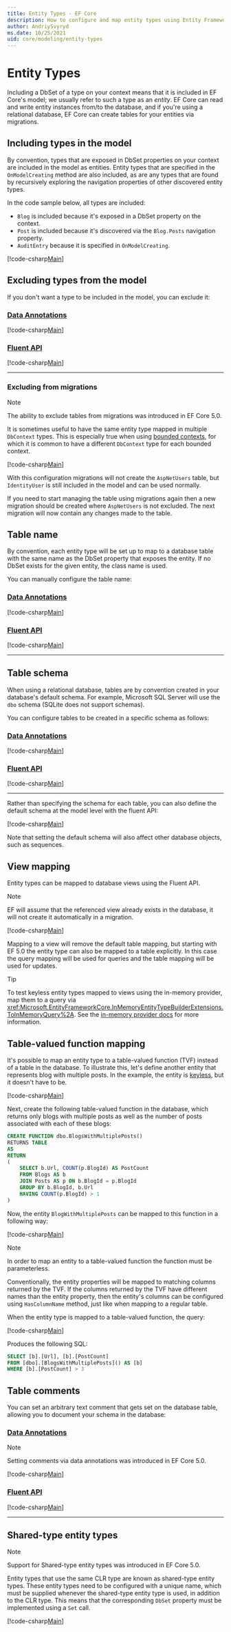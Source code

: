 ```yaml
---
title: Entity Types - EF Core
description: How to configure and map entity types using Entity Framework Core
author: AndriySvyryd
ms.date: 10/25/2021
uid: core/modeling/entity-types
---
```

# Entity Types

Including a DbSet of a type on your context means that it is included in EF Core's model; we usually refer to such a type as an *entity*. EF Core can read and write entity instances from/to the database, and if you're using a relational database, EF Core can create tables for your entities via migrations.

## Including types in the model

By convention, types that are exposed in DbSet properties on your context are included in the model as entities. Entity types that are specified in the `OnModelCreating` method are also included, as are any types that are found by recursively exploring the navigation properties of other discovered entity types.

In the code sample below, all types are included:

* `Blog` is included because it's exposed in a DbSet property on the context.
* `Post` is included because it's discovered via the `Blog.Posts` navigation property.
* `AuditEntry` because it is specified in `OnModelCreating`.

[!code-csharp[Main](../../../samples/core/Modeling/EntityTypes/EntityTypes.cs?name=EntityTypes&highlight=3,7,16)]

## Excluding types from the model

If you don't want a type to be included in the model, you can exclude it:

### [Data Annotations](#tab/data-annotations)

[!code-csharp[Main](../../../samples/core/Modeling/EntityTypes/DataAnnotations/IgnoreType.cs?name=IgnoreType&highlight=1)]

### [Fluent API](#tab/fluent-api)

[!code-csharp[Main](../../../samples/core/Modeling/EntityTypes/FluentAPI/IgnoreType.cs?name=IgnoreType&highlight=3)]

***

### Excluding from migrations

> [!NOTE]
> The ability to exclude tables from migrations was introduced in EF Core 5.0.

It is sometimes useful to have the same entity type mapped in multiple `DbContext` types. This is especially true when using [bounded contexts](https://www.martinfowler.com/bliki/BoundedContext.html), for which it is common to have a different `DbContext` type for each bounded context.

[!code-csharp[Main](../../../samples/core/Modeling/EntityTypes/FluentAPI/TableExcludeFromMigrations.cs?name=TableExcludeFromMigrations&highlight=4)]

With this configuration migrations will not create the `AspNetUsers` table, but `IdentityUser` is still included in the model and can be used normally.

If you need to start managing the table using migrations again then a new migration should be created where `AspNetUsers` is not excluded. The next migration will now contain any changes made to the table.

## Table name

By convention, each entity type will be set up to map to a database table with the same name as the DbSet property that exposes the entity. If no DbSet exists for the given entity, the class name is used.

You can manually configure the table name:

### [Data Annotations](#tab/data-annotations)

[!code-csharp[Main](../../../samples/core/Modeling/EntityTypes/DataAnnotations/TableName.cs?Name=TableName&highlight=1)]

### [Fluent API](#tab/fluent-api)

[!code-csharp[Main](../../../samples/core/Modeling/EntityTypes/FluentAPI/TableName.cs?Name=TableName&highlight=3-4)]

***

## Table schema

When using a relational database, tables are by convention created in your database's default schema. For example, Microsoft SQL Server will use the `dbo` schema (SQLite does not support schemas).

You can configure tables to be created in a specific schema as follows:

### [Data Annotations](#tab/data-annotations)

[!code-csharp[Main](../../../samples/core/Modeling/EntityTypes/DataAnnotations/TableNameAndSchema.cs?name=TableNameAndSchema&highlight=1)]

### [Fluent API](#tab/fluent-api)

[!code-csharp[Main](../../../samples/core/Modeling/EntityTypes/FluentAPI/TableNameAndSchema.cs?name=TableNameAndSchema&highlight=3-4)]

***

Rather than specifying the schema for each table, you can also define the default schema at the model level with the fluent API:

[!code-csharp[Main](../../../samples/core/Modeling/EntityTypes/FluentAPI/DefaultSchema.cs?name=DefaultSchema&highlight=3)]

Note that setting the default schema will also affect other database objects, such as sequences.

## View mapping

Entity types can be mapped to database views using the Fluent API.

> [!Note]
> EF will assume that the referenced view already exists in the database, it will not create it automatically in a migration.

[!code-csharp[Main](../../../samples/core/Modeling/EntityTypes/FluentAPI/ViewNameAndSchema.cs?name=ViewNameAndSchema&highlight=1)]

 Mapping to a view will remove the default table mapping, but starting with EF 5.0 the entity type can also be mapped to a table explicitly. In this case the query mapping will be used for queries and the table mapping will be used for updates.

> [!TIP]
> To test keyless entity types mapped to views using the in-memory provider, map them to a query via <xref:Microsoft.EntityFrameworkCore.InMemoryEntityTypeBuilderExtensions.ToInMemoryQuery%2A>. See the [in-memory provider docs](xref:core/testing/testing-without-the-database#in-memory-provider) for more information.

## Table-valued function mapping

It's possible to map an entity type to a table-valued function (TVF) instead of a table in the database. To illustrate this, let's define another entity that represents blog with multiple posts. In the example, the entity is [keyless](xref:core/modeling/keyless-entity-types), but it doesn't have to be.

[!code-csharp[Main](../../../samples/core/Modeling/EntityTypes/EntityTypes.cs#BlogWithMultiplePostsEntity)]

Next, create the following table-valued function in the database, which returns only blogs with multiple posts as well as the number of posts associated with each of these blogs:

```sql
CREATE FUNCTION dbo.BlogsWithMultiplePosts()
RETURNS TABLE
AS
RETURN
(
    SELECT b.Url, COUNT(p.BlogId) AS PostCount
    FROM Blogs AS b
    JOIN Posts AS p ON b.BlogId = p.BlogId
    GROUP BY b.BlogId, b.Url
    HAVING COUNT(p.BlogId) > 1
)
```

Now, the entity `BlogWithMultiplePosts` can be mapped to this function in a following way:

[!code-csharp[Main](../../../samples/core/Modeling/EntityTypes/EntityTypes.cs#QueryableFunctionConfigurationToFunction)]

> [!NOTE]
> In order to map an entity to a table-valued function the function must be parameterless.

Conventionally, the entity properties will be mapped to matching columns returned by the TVF. If the columns returned by the TVF have different names than the entity property, then the entity's columns can be configured using `HasColumnName` method, just like when mapping to a regular table.

When the entity type is mapped to a table-valued function, the query:

[!code-csharp[Main](../../../samples/core/Modeling/EntityTypes/Program.cs#ToFunctionQuery)]

Produces the following SQL:

```sql
SELECT [b].[Url], [b].[PostCount]
FROM [dbo].[BlogsWithMultiplePosts]() AS [b]
WHERE [b].[PostCount] > 3
```

## Table comments

You can set an arbitrary text comment that gets set on the database table, allowing you to document your schema in the database:

### [Data Annotations](#tab/data-annotations)

> [!NOTE]
> Setting comments via data annotations was introduced in EF Core 5.0.

[!code-csharp[Main](../../../samples/core/Modeling/EntityTypes/DataAnnotations/TableComment.cs?name=TableComment&highlight=1)]

### [Fluent API](#tab/fluent-api)

[!code-csharp[Main](../../../samples/core/Modeling/EntityTypes/FluentAPI/TableComment.cs?name=TableComment&highlight=4)]

***

## Shared-type entity types

> [!NOTE]
> Support for Shared-type entity types was introduced in EF Core 5.0.

Entity types that use the same CLR type are known as shared-type entity types. These entity types need to be configured with a unique name, which must be supplied whenever the shared-type entity type is used, in addition to the CLR type. This means that the corresponding `DbSet` property must be implemented using a `Set` call.

[!code-csharp[Main](../../../samples/core/Modeling/ShadowAndIndexerProperties/SharedType.cs?name=SharedType&highlight=3,7)]
